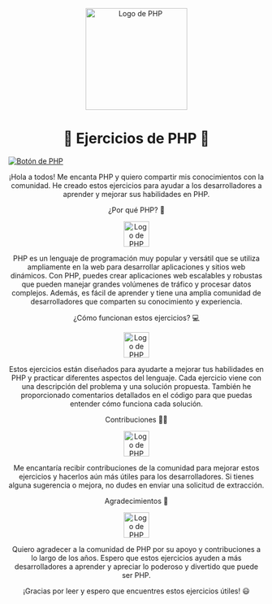 <p align="center">
  <a href="#ejercicios-de-php" target="_blank">
    <img src="https://www.php.net/images/logos/new-php-logo.svg" alt="Logo de PHP" width="200" height="200">
  </a>
  <h1 align="center">🚀 Ejercicios de PHP 🚀</h1>
  <a href="#ejercicios-de-php" target="_blank">
    <img src="https://img.shields.io/badge/PHP-%23777BB4.svg?&style=for-the-badge&logo=php&logoColor=white" alt="Botón de PHP">
  </a>
</p>

<p align="center">¡Hola a todos! Me encanta PHP y quiero compartir mis conocimientos con la comunidad. He creado estos ejercicios para ayudar a los desarrolladores a aprender y mejorar sus habilidades en PHP.</p>

<p align="center"> ¿Por qué PHP? 🤔 </p>

<p align="center">
  <img src="https://www.php.net/images/logos/new-php-logo.svg" alt="Logo de PHP" width="50" height="50">
</p>

<p align="center">PHP es un lenguaje de programación muy popular y versátil que se utiliza ampliamente en la web para desarrollar aplicaciones y sitios web dinámicos. Con PHP, puedes crear aplicaciones web escalables y robustas que pueden manejar grandes volúmenes de tráfico y procesar datos complejos. Además, es fácil de aprender y tiene una amplia comunidad de desarrolladores que comparten su conocimiento y experiencia.</p>

<p align="center"> ¿Cómo funcionan estos ejercicios? 💻 </p>

<p align="center">
  <img src="https://www.php.net/images/logos/new-php-logo.svg" alt="Logo de PHP" width="50" height="50">
</p>

<p align="center">Estos ejercicios están diseñados para ayudarte a mejorar tus habilidades en PHP y practicar diferentes aspectos del lenguaje. Cada ejercicio viene con una descripción del problema y una solución propuesta. También he proporcionado comentarios detallados en el código para que puedas entender cómo funciona cada solución.</p>

<p align="center"> Contribuciones 👨‍💻 </p>

<p align="center">
  <img src="https://www.php.net/images/logos/new-php-logo.svg" alt="Logo de PHP" width="50" height="50">
</p>

<p align="center">Me encantaría recibir contribuciones de la comunidad para mejorar estos ejercicios y hacerlos aún más útiles para los desarrolladores. Si tienes alguna sugerencia o mejora, no dudes en enviar una solicitud de extracción.</p>

<p align="center"> Agradecimientos 🙏 </p>

<p align="center">
  <img src="https://www.php.net/images/logos/new-php-logo.svg" alt="Logo de PHP" width="50" height="50">
</p>

<p align="center">Quiero agradecer a la comunidad de PHP por su apoyo y contribuciones a lo largo de los años. Espero que estos ejercicios ayuden a más desarrolladores a aprender y apreciar lo poderoso y divertido que puede ser PHP.</p>

<p align="center">¡Gracias por leer y espero que encuentres estos ejercicios útiles! 😃</
